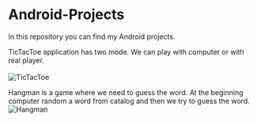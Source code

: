 # Android-Projects
In this repository you can find my Android projects.

TicTacToe application has two mode. We can play with computer or with real player.</br> </br>
![TicTacToe](https://user-images.githubusercontent.com/48840104/54859469-c534db80-4d0d-11e9-9bc1-07d51c16570c.png)</br>

Hangman is a game where we need to guess the word. At the beginning computer random a word from catalog and then we try to guess the word.</br>
![Hangman](https://user-images.githubusercontent.com/48840104/54859468-c534db80-4d0d-11e9-9c6b-d71519e731ec.png)
